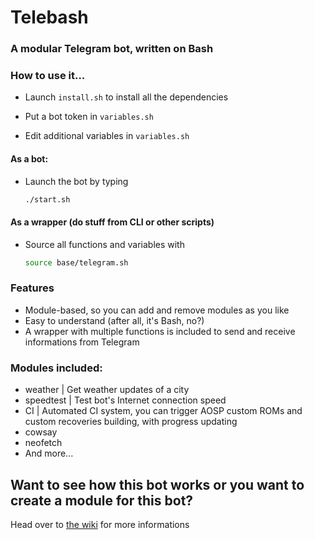 # Telebash

### A modular Telegram bot, written on Bash

### How to use it...

- Launch `install.sh` to install all the dependencies

- Put a bot token in `variables.sh`

- Edit additional variables in `variables.sh`

#### As a bot:

- Launch the bot by typing 

  ```bash
  ./start.sh
  ```

#### As a wrapper (do stuff from CLI or other scripts)

* Source all functions and variables with

  ```bash
  source base/telegram.sh
  ```

### Features

- Module-based, so you can add and remove modules as you like
- Easy to understand (after all, it's Bash, no?)
- A wrapper with multiple functions is included to send and receive informations from Telegram

### Modules included:

- weather | Get weather updates of a city
- speedtest | Test bot's Internet connection speed
- CI | Automated CI system, you can trigger AOSP custom ROMs and custom recoveries building, with progress updating
- cowsay
- neofetch
- And more...

## Want to see how this bot works or you want to create a module for this bot?

Head over to [the wiki](https://github.com/SebaUbuntu/Telebash/wiki) for more informations
